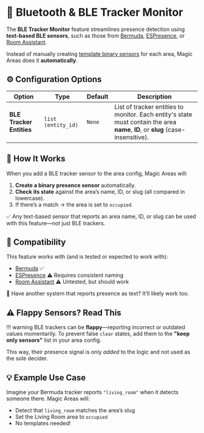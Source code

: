 # 📡 Bluetooth & BLE Tracker Monitor

The **BLE Tracker Monitor** feature streamlines presence detection using **text-based BLE sensors**, such as those from [Bermuda](https://github.com/agittins/bermuda), [ESPresence](https://espresense.com/), or [Room Assistant](https://github.com/mKeRix/room-assistant).

Instead of manually creating [template binary sensors](https://www.home-assistant.io/integrations/template/) for each area, Magic Areas does it **automatically**.

## ⚙️ Configuration Options

| Option                 | Type               | Default | Description |
|------------------------|--------------------|---------|-------------|
| **BLE Tracker Entities** | `list (entity_id)` | `None`  | List of tracker entities to monitor. Each entity's state must contain the area **name**, **ID**, or **slug** (case-insensitive). |

## 🚀 How It Works

When you add a BLE tracker sensor to the area config, Magic Areas will:

1. **Create a binary presence sensor** automatically.
2. **Check its state** against the area’s name, ID, or slug (all compared in lowercase).
3. If there’s a match → the area is set to `occupied`.

✅ Any text-based sensor that reports an area name, ID, or slug can be used with this feature—not just BLE trackers.

## 🧠 Compatibility

This feature works with (and is tested or expected to work with):

- [Bermuda](https://github.com/agittins/bermuda) ✅
- [ESPresence](https://espresense.com/) ⚠️ Requires consistent naming
- [Room Assistant](https://github.com/mKeRix/room-assistant) ⚠️ Untested, but should work

💬 Have another system that reports presence as text? It’ll likely work too.

## ⚠️ Flappy Sensors? Read This

!!! warning
    BLE trackers can be **flappy**—reporting incorrect or outdated values momentarily.
    To prevent false `clear` states, add them to the **"keep only sensors"** list in your area config.

This way, their presence signal is only *added* to the logic and not used as the sole decider.

## 💡 Example Use Case

Imagine your Bermuda tracker reports `"living_room"` when it detects someone there.
Magic Areas will:

- Detect that `living_room` matches the area’s slug
- Set the Living Room area to `occupied`
- No templates needed!
